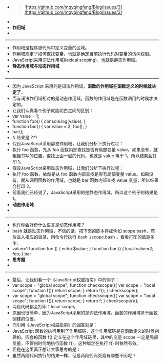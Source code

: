 - > [https://github.com/mqyqingfeng/Blog/issues/3](https://github.com/mqyqingfeng/Blog/issues/3)
-
- **作用域**
-
- ---
- 作用域是程序源代码中定义变量的区域。
- 作用域规定了如何查找变量，也就是确定当前执行代码对变量的访问权限。
- JavaScript采用词法作用域(lexical scoping)，也就是静态作用域。
- **静态作用域与动态作用域**
-
- ---
- 因为 JavaScript 采用的是词法作用域，**函数的作用域在函数定义的时候就决定了**。
- 而与词法作用域相对的是动态作用域，函数的作用域是在函数调用的时候才决定的。
- 让我们认真看个例子就能明白之间的区别：
- var value = 1;
- function foo() {
    console.log(value);
  }
- function bar() {
    var value = 2;
    foo();
  }
- bar();
- // 结果是 ???
- 假设JavaScript采用静态作用域，让我们分析下执行过程：
- 执行 foo 函数，先从 foo 函数内部查找是否有局部变量 value，如果没有，就根据书写的位置，查找上面一层的代码，也就是 value 等于 1，所以结果会打印 1。
- 假设JavaScript采用动态作用域，让我们分析下执行过程：
- 执行 foo 函数，依然是从 foo 函数内部查找是否有局部变量 value。如果没有，就从调用函数的作用域，也就是 bar 函数内部查找 value 变量，所以结果会打印 2。
- 前面我们已经说了，JavaScript采用的是静态作用域，所以这个例子的结果是 1。
- **动态作用域**
-
- ---
- 也许你会好奇什么语言是动态作用域？
- bash 就是动态作用域，不信的话，把下面的脚本存成例如 scope.bash，然后进入相应的目录，用命令行执行 bash ./scope.bash ，看看打印的值是多少。
- value=1
  function foo () {
    echo $value;
  }
  function bar () {
    local value=2;
    foo;
  }
  bar
- **思考题**
-
- ---
- 最后，让我们看一个《JavaScript权威指南》中的例子：
- var scope = "global scope";
  function checkscope(){
    var scope = "local scope";
    function f(){
        return scope;
    }
    return f();
  }
  checkscope();
- var scope = "global scope";
  function checkscope(){
    var scope = "local scope";
    function f(){
        return scope;
    }
    return f;
  }
  checkscope()();
- 两段代码都会打印：local scope。
- 原因也很简单，因为JavaScript采用的是词法作用域，函数的作用域基于函数创建的位置。
- 而引用《JavaScript权威指南》的回答就是：
- JavaScript 函数的执行用到了作用域链，这个作用域链是在函数定义的时候创建的。嵌套的函数 f() 定义在这个作用域链里，其中的变量 scope 一定是局部变量，不管何时何地执行函数 f()，这种绑定在执行 f() 时依然有效。
- 但是在这里真正想让大家思考的是：
- 虽然两段代码执行的结果一样，但是两段代码究竟有哪些不同呢？